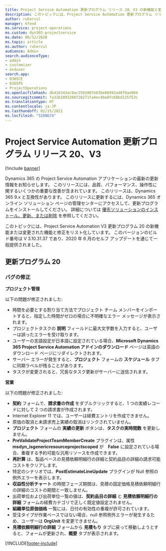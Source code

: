 ```yaml
---
title: Project Service Automation 更新プログラム リリース 20、V3 の新機能と変更点
description: このトピックには、Project Service Automation 更新プログラム リリース 20、V3 で利用可能な機能と修正をリスト化しています
author: ruhercul
manager: kfend
ms.service: project-operations
ms.custom: dyn365-projectservice
ms.date: 06/12/2020
ms.topic: article
ms.author: ruhercul
audience: Admin
search.audienceType:
- admin
- customizer
- enduser
search.app:
- D365CE
- D365PS
- ProjectOperations
ms.openlocfilehash: db416343ac9ac2591007e83be80493a48f9ae904
ms.sourcegitcommit: fa32b1893286f20271fa4ec4be8fc68bd135f53c
ms.translationtype: HT
ms.contentlocale: ja-JP
ms.lasthandoff: 02/15/2021
ms.locfileid: "5280674"
---
```

# <a name="project-service-automation-update-release-20-v3"></a>Project Service Automation 更新プログラム リリース 20、V3

[!include [banner](../includes/psa-now-project-operations.md)]

Dynamics 365 の Project Service Automation アプリケーションの最新の更新情報をお知らせします。 このリリースには、品質、パフォーマンス、操作性に関するいくつかの重要な改善が含まれています。 このリリースは、Dynamics 365 9.x と互換性があります。 このリリースに更新するには、Dynamics 365 オンライン ソリューション ページの管理センターにアクセスして、更新プログラムをインストールしてください。 詳細については [優先ソリューションのインストール、更新、または削除](https://docs.microsoft.com/power-platform/admin/install-remove-preferred-solution) を参照してください。

このトピックには、Project Service Automation V3 更新プログラム 20 の新機能または変更された機能と修正をリスト化しています。 このバージョンのビルド番号は V 3.10.31.37 であり、2020 年 6 月のセルフ アップデートを通じて一般提供されました。

## <a name="update-release-20"></a>更新プログラム 20

### <a name="bug-fixes"></a>バグの修正

**プロジェクト管理**

以下の問題が修正されました:

- 時間を必要とする割り当て方法でプロジェクト チーム メンバーをインポートすると、指定した時間がゼロの場合に不明確なエラー メッセージが表示されます。
- プロジェクトタスクの **説明** フィールドに最大文字数を入力すると、ユーザーは誤ったエラーを受け取ります。
- ユーザーの言語設定が日本語に設定されている場合、**Microsoft Dynamics 365 Project Service Automation アドインのダウンロード** ページは英語のダウンロード ページにリダイレクトされます。
- サーバー エラーが発生すると、**プロジェクト** フォームの **スケジュール** タブに同期ラベルが残ることがあります。
- タスクが変更されると、冗長なタスク更新がサーバーに送信されます。

**営業**

以下の問題が修正されました:

- **契約** フォームで、**請求書の作成** をダブルクリックすると、1 つの実績レコードに対して 2 つの請求書が作成されます。
- Internet Explorer 11 では、ユーザーは経費エントリを作成できません。
- 原価の取消と未請求売上実績の取消はリンクされていません。
- **プロジェクト** フォームの **実績の更新** ボタンは、**タスクの実時間数** を更新しません。
- **PreValidateProjectTeamMemberCreate** プラグインは、属性 **msdyn_isgenericresourceprojectscoped** が　**False** に設定されている場合、重複する予約可能な汎用リソースを作成できます。
- **再計算** は、製品ベースの見積依頼明細行の詳細と契約品目の詳細の請求可能コストをクリアします。
- 特定のシナリオでは、**PostEstimateLineUpdate** プラグインが Null 参照の例外エラーを表示します。
- **収益性分析チャート** の時間フェーズ期間は、見積の固定価格見積依頼明細行の詳細のコストの期間と一致しません。
- 出荷単位および出荷単位一覧の値は、**契約品目の詳細** と **見積依頼明細行の詳細** フォームの経費カテゴリで正しく既定値設定されません。
- **組織単位原価価格** 一覧には、日付の有効性の重複が許可されています。
- 受注タイプが作業ベースではない場合、null 参照例外エラーが発生するため、ユーザーは **OrgUnit** を変更できません。
- **見積依頼明細行の詳細** フォームから **見積もり** タブに戻って移動しようとすると、フォームが更新され、**概要** タブが表示されます。


[!INCLUDE[footer-include](../includes/footer-banner.md)]